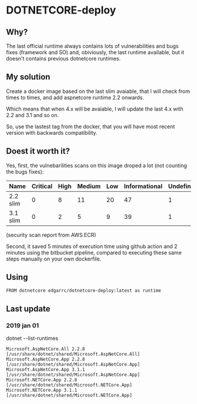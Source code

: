 # DOTNETCORE-deploy

## Why?

The last official runtime always contains lots of vulnerabilities and bugs fixes (framework and SO) and, obiviously, the last runtime available, but it doesn't contains previous dotnetcore runtimes.

## My solution

Create a docker image based on the last slim avaiable, that I will check from times to times, and add aspnetcore runtime 2.2 onwards.

Which means that when 4.x will be avaiable, I will update the last 4.x with 2.2 and 3.1 and so on.

So, use the lastest tag from the docker, that you will have most recent version with backwards compatibility.

## Doest it worth it?

Yes, first, the vulnebarilities scans on this image droped a lot (not counting the bugs fixes):

| Name       | Critical | High | Medium | Low | Informational | Undefinied |
| -----------|----------|------|--------|-----|---------------|------------|
| 2.2 slim   | 0        | 8    | 11     | 20  | 47            | 1          |
| 3.1 slim   | 0        | 2    | 5      | 9   | 39            | 1          |

(security scan report from AWS ECR)

Second, it saved 5 minutes of execution time using github action and 2 minutes using the bitbucket pipeline, compared to executing these same steps manually on your own dockerfile.

## Using

```
FROM dotnetcore edgarrc/dotnetcore-deploy:latest as runtime
```

## Last update

### 2019 jan 01

dotnet --list-runtimes

```
Microsoft.AspNetCore.All 2.2.8 [/usr/share/dotnet/shared/Microsoft.AspNetCore.All]
Microsoft.AspNetCore.App 2.2.8 [/usr/share/dotnet/shared/Microsoft.AspNetCore.App]
Microsoft.AspNetCore.App 3.1.1 [/usr/share/dotnet/shared/Microsoft.AspNetCore.App]
Microsoft.NETCore.App 2.2.8 [/usr/share/dotnet/shared/Microsoft.NETCore.App]
Microsoft.NETCore.App 3.1.1 [/usr/share/dotnet/shared/Microsoft.NETCore.App]
```

